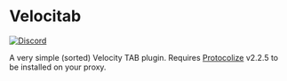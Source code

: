 # Velocitab
[![Discord](https://img.shields.io/discord/818135932103557162?color=7289da&logo=discord)](https://discord.gg/tVYhJfyDWG)

A very simple (sorted) Velocity TAB plugin. Requires [Protocolize](https://github.com/Exceptionflug/protocolize) v2.2.5 to be installed on your proxy.